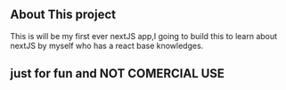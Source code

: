 ## About This project

This is will be my first ever nextJS app,I going to build this to learn about nextJS by myself who has a react base knowledges.

## just for fun and NOT COMERCIAL USE
